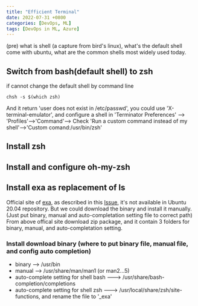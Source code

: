 ```yaml
---
title: "Efficient Terminal"
date: 2022-07-31 +0800
categories: [DevOps, ML]
tags: [DevOps in ML, Azure]
---
```


(pre) what is shell (a capture from bird's linux), what's the default shell come with ubuntu, what are the common shells most widely used today.

## Switch from bash(default shell) to zsh
 if cannot change the default shell by command line
 ```
 chsh -s $(which zsh)
 ```
 And it return 'user does not exist in /etc/passwd', you could use 'X-terminal-emulator', and configure a shell in 'Terminator Preferences' --> 'Profiles'-->'Command'--> Check 'Run a custom command instead of my shell'-->'Custom comand:/usr/bin/zsh' 

## Install zsh 

## Install and configure oh-my-zsh

## Install exa as replacement of ls 
Official site of [exa](https://the.exa.website/), as described in this [Issue](https://github.com/ogham/exa/issues/783), it's not available in Ubuntu 20.04 repository. But we could download the binary and install it manually.(Just put binary, manual and auto-completation setting file to correct path)
From above offical site download zip package, and it contain 3 folders for binary, manual, and auto-completation setting.


### Install download binary (where to put binary file, manual file, and config auto completion)

 - binary -->  /usr/bin
 - manual -->  /usr/share/man/man1 (or man2...5)
 - auto-complete setting for shell bash ---> /usr/share/bash-completion/completions
 - auto-complete setting for shell zsh ---> /usr/local/share/zsh/site-functions, and rename the file to '_exa'

